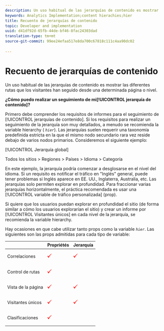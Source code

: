 ```yaml
---
description: Un uso habitual de las jerarquías de contenido es mostrar las diferentes rutas que los visitantes han seguido desde una determinada página o nivel.
keywords: Analytics Implementation;content hierachies;hier
title: Recuento de jerarquías de contenido
topic: Developer and implementation
uuid: d41df92d-65fb-44de-bf46-8fac24303dad
translation-type: tm+mt
source-git-commit: 99ee24efaa517e8da700c67818c111c4aa90dc02

---
```



# Recuento de jerarquías de contenido

Un uso habitual de las jerarquías de contenido es mostrar las diferentes rutas que los visitantes han seguido desde una determinada página o nivel.

**¿Cómo puedo realizar un seguimiento de mi[!UICONTROL jerarquía de contenido]?**

Primero debe comprender los requisitos de informes para el seguimiento de [!UICONTROL jerarquías de contenido]. Si los requisitos para realizar un seguimiento de la jerarquía son muy detallados, a menudo se recomienda la variable hierarchy ( *`hier`*). Las jerarquías suelen requerir una taxonomía predefinida estricta en la que el mismo nodo secundario rara vez reside debajo de varios nodos primarios. Consideremos el siguiente ejemplo:

[!UICONTROL Jerarquía global]

Todos los sitios &gt; Regiones &gt; Países &gt; Idioma &gt; Categoría

En este ejemplo, la jerarquía podría comenzar a desglosarse en el nivel del idioma. Si un requisito es notificar el tráfico en "Inglés" general, puede tener problemas si Inglés aparece en EE. UU., Inglaterra, Australia, etc. Las jerarquías solo permiten explorar en profundidad. Para fraccionar varias jerarquías horizontalmente, el práctica recomendada es usar una [!UICONTROL variable de tráfico personalizada] (prop).

Si quiere que los usuarios puedan explorar en profundidad el sitio (de forma similar a cómo los usuarios explorarían el sitio) y crear un informe por [!UICONTROL Visitantes únicos] en cada nivel de la jerarquía, se recomienda la variable hierarchy.

Hay ocasiones en que cabe utilizar tanto props como la variable *`hier`*. Las siguientes son las props admitidas para cada tipo de variable:

<table id="table_E960D100DA0F433A94A4B246D6EF0D0A"> 
 <thead> 
  <tr> 
   <th class="entry"> </th> 
   <th class="entry"> Propriétés </th> 
   <th class="entry"> Jerarquía </th> 
  </tr> 
 </thead>
 <tbody> 
  <tr> 
   <td> Correlaciones </td> 
   <td> <p><img  src="assets/check-mark.png" id="image_2832E346D220429DA643B908EC10260D" /> </p> </td> 
   <td> <p><img  src="assets/check-mark.png" id="image_2A70A61A78024204B6CEE4FFF9A0851E" /> </p> </td> 
  </tr> 
  <tr> 
   <td> Control de rutas </td> 
   <td> <p><img  src="assets/check-mark.png" id="image_EE5ED36AC75F4D648F54858D796F82BD" /> </p> </td> 
   <td> </td> 
  </tr> 
  <tr> 
   <td> Vista de la página </td> 
   <td> <p><img  src="assets/check-mark.png" id="image_5BB82776D41642E78C2ECFD71DD33164" /> </p> </td> 
   <td> <p><img  src="assets/check-mark.png" id="image_18F34EE8957946AF9D6C2C9B492CEDB7" /> </p> </td> 
  </tr> 
  <tr> 
   <td> Visitantes únicos </td> 
   <td> <p><img  src="assets/check-mark.png" id="image_A475267547B94DB4A1EEFD903B2CA1EB" /> </p> </td> 
   <td> <p><img  src="assets/check-mark.png" id="image_1E9E302D999146128CDBCE13E52BC38C" /> </p> </td> 
  </tr> 
  <tr> 
   <td> Clasificaciones </td> 
   <td> <p><img  src="assets/check-mark.png" id="image_FC5FEFE7BA8C4475BA4F31D57302BE6B" /> </p> </td> 
   <td> </td> 
  </tr> 
 </tbody> 
</table>

